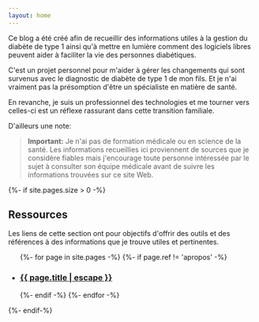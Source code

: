 ```yaml
---
layout: home
---
```

Ce blog a été créé afin de recueillir des informations utiles à la gestion du diabète de type 1 ainsi qu'à mettre en lumière comment des logiciels libres peuvent aider à faciliter la vie des personnes diabétiques.

C'est un projet personnel pour m'aider à gérer les changements qui sont survenus avec le diagnostic de diabète de type 1 de mon fils. Et je n'ai vraiment pas la présomption d'être un spécialiste en matière de santé. 
<!---->

En revanche, je suis un professionnel des technologies et me tourner vers celles-ci est un réflexe rassurant dans cette transition familiale.

D'ailleurs une note:

>**Important:** Je n'ai pas de formation médicale ou en science de la santé. Les informations recueillies ici proviennent de sources que je considère fiables mais j'encourage toute personne intéressée par le sujet à consulter son équipe médicale avant de suivre les informations trouvées sur ce site Web.

{%- if site.pages.size > 0 -%}
<!---->
<h2 class="post-list-heading">Ressources</h2>

Les liens de cette section ont pour objectifs d'offrir des outils et des références à des informations que je trouve utiles et pertinentes.

<ul class="post-list">
  {%- for page in site.pages -%}
    {%- if page.ref != 'apropos' -%}
    <li>
      <h3>
        <a class="post-link" href="{{ page.url | relative_url }}">
          {{ page.title | escape }}
        </a>
      </h3>
    </li>
    {%- endif -%}
  {%- endfor -%}
</ul>

{%- endif-%}

